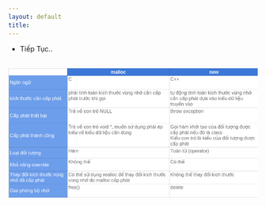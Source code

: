 ```yaml
---
layout: default
title: 
---
```


- Tiếp Tục..

<br>  
<img src="/docs/Picture/CC++/MallocWithNew.png" alt="Flowers in Chania" > 


